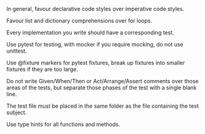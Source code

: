 In general, favour declarative code styles over imperative code styles.

Favour list and dictionary comprehensions over for loops.

Every implementation you write should have a corresponding test.

Use pytest for testing, with mocker if you require mocking, do not use unittest.

Use @fixture markers for pytest fixtures, break up fixtures into smaller fixtures if they are too large.

Do not write Given/When/Then or Act/Arrange/Assert comments over those areas of the tests, but separate those phases of the test with a single blank line.

The test file must be placed in the same folder as the file containing the test subject.

Use type hints for all functions and methods.